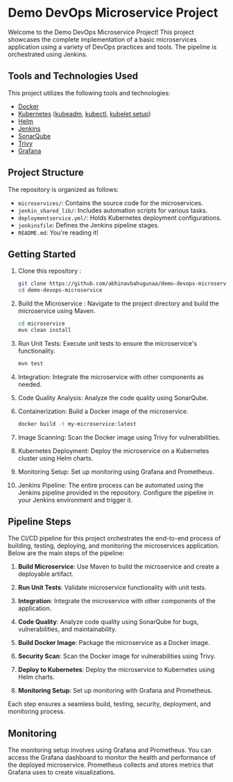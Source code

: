 
# Demo DevOps Microservice Project

Welcome to the Demo DevOps Microservice Project! This project showcases the complete implementation of a basic microservices application using a variety of DevOps practices and tools. The pipeline is orchestrated using Jenkins.

## Tools and Technologies Used

This project utilizes the following tools and technologies:

- [Docker](https://www.docker.com/)
- [Kubernetes](https://kubernetes.io/) ([kubeadm](https://kubernetes.io/docs/reference/setup-tools/kubeadm/kubeadm/), [kubectl](https://kubernetes.io/docs/reference/kubectl/overview/), [kubelet setup](https://kubernetes.io/docs/setup/production-environment/tools/kubelet/))
- [Helm](https://helm.sh/)
- [Jenkins](https://www.jenkins.io/)
- [SonarQube](https://www.sonarqube.org/)
- [Trivy](https://github.com/aquasecurity/trivy)
- [Grafana](https://grafana.com/)

## Project Structure

The repository is organized as follows:

- `microservices/`: Contains the source code for the microservices.
- `jenkin_shared_lib/`: Includes automation scripts for various tasks.
- `deploymentservice.yml/`: Holds Kubernetes deployment configurations.
- `jenkinsfile`: Defines the Jenkins pipeline stages.
- `README.md`: You're reading it!

## Getting Started

1. Clone this repository :

   ```bash
   git clone https://github.com/abhinavbahugunaa/demo-devops-microservice.git
   cd demo-devops-microservice
   
 2. Build the Microservice : Navigate to the project directory and build the microservice using Maven.

    ```bash
    cd microservice
    mvn clean install

3. Run Unit Tests: Execute unit tests to ensure the microservice's functionality.

   ```bash
   mvn test
   
4. Integration: Integrate the microservice with other components as needed.

5. Code Quality Analysis: Analyze the code quality using SonarQube.

6. Containerization: Build a Docker image of the microservice.

   ```bash
   docker build -t my-microservice:latest
   
7. Image Scanning: Scan the Docker image using Trivy for vulnerabilities.

8. Kubernetes Deployment: Deploy the microservice on a Kubernetes cluster using Helm charts.

9. Monitoring Setup: Set up monitoring using Grafana and Prometheus.

10. Jenkins Pipeline: The entire process can be automated using the Jenkins pipeline provided in the repository. Configure the pipeline in your Jenkins environment and trigger it.

## Pipeline Steps

The CI/CD pipeline for this project orchestrates the end-to-end process of building, testing, deploying, and monitoring the microservices application. Below are the main steps of the pipeline:

1. **Build Microservice**: Use Maven to build the microservice and create a deployable artifact.

2. **Run Unit Tests**: Validate microservice functionality with unit tests.

3. **Integration**: Integrate the microservice with other components of the application.

4. **Code Quality**: Analyze code quality using SonarQube for bugs, vulnerabilities, and maintainability.

5. **Build Docker Image**: Package the microservice as a Docker image.

6. **Security Scan**: Scan the Docker image for vulnerabilities using Trivy.

7. **Deploy to Kubernetes**: Deploy the microservice to Kubernetes using Helm charts.

8. **Monitoring Setup**: Set up monitoring with Grafana and Prometheus.

Each step ensures a seamless build, testing, security, deployment, and monitoring process.


## Monitoring

The monitoring setup involves using Grafana and Prometheus. You can access the Grafana dashboard to monitor the health and performance of the deployed microservice. Prometheus collects and stores metrics that Grafana uses to create visualizations.





